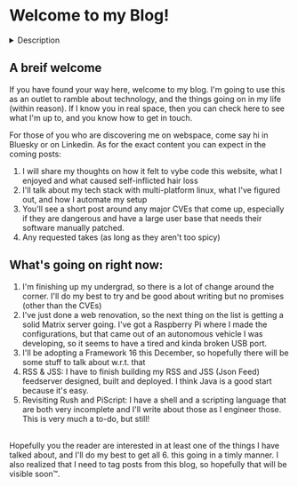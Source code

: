 # Welcome to my Blog!

<details>
<summary>Description</summary>
1. What this blog is about
</br>
2. What I'm working on
</br>
3. What to expect Soon™.
</details>

## A breif welcome

If you have found your way here, welcome to my blog. I'm going to use this as an outlet to
ramble about technology, and the things going on in my life (within reason). If I know you
in real space, then you can check here to see what I'm up to, and you know how to get in touch.

For those of you who are discovering me on webspace, come say hi in Bluesky or on Linkedin.
As for the exact content you can expect in the coming posts: 
1. I will share my thoughts on how it felt to vybe code this website, what I enjoyed and what caused self-inflicted hair
loss
2. I'll talk about my tech stack with multi-platform linux, what I've figured out, and how I automate my setup
3. You'll see a short post around any major CVEs that come up, especially if they are dangerous and have a large user 
base that needs their software manually patched.
4. Any requested takes (as long as they aren't too spicy)

## What's going on right now:
1. I'm finishing up my undergrad, so there is a lot of change around the corner. I'll do my best to try and be good about
writing but no promises (other than the CVEs)
2. I've just done a web renovation, so the next thing on the list is getting a solid Matrix server going. I've got a 
Raspberry Pi where I made the configurations, but that
came out of an autonomous vehicle I was developing, so it seems to have a tired and kinda broken USB port.
3. I'll be adopting a Framework 16 this December, so hopefully there will be some stuff to talk about w.r.t. that
4. RSS & JSS: I have to finish building my RSS and JSS (Json Feed) feedserver designed, built and deployed. I think Java
is a good start because it's easy.
5. Revisiting Rush and PiScript: I have a shell and a scripting language that are both very incomplete and I'll write 
about those as I engineer those. This is very much a to-do, but still!
</br>
Hopefully you the reader are interested in at least one of the things I have talked about, and I'll do my best to get all
6. this going in a timly manner. I also realized that I need to tag posts from this blog, so hopefully that will be visible
soon™.

